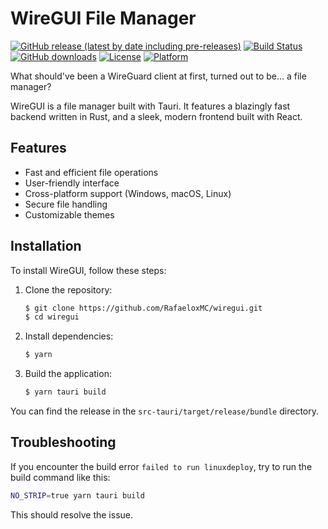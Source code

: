 # WireGUI File Manager

[![GitHub release (latest by date including pre-releases)](https://img.shields.io/github/v/release/RafaeloxMC/wiregui?include_prereleases)](https://github.com/RafaeloxMC/wiregui/releases/latest)
[![Build Status](https://img.shields.io/github/actions/workflow/status/RafaeloxMC/wiregui/tauri.yml?branch=main)](https://github.com/RafaeloxMC/wiregui/actions/workflows/tauri.yml)
[![GitHub downloads](https://img.shields.io/github/downloads/RafaeloxMC/wiregui/total)](https://github.com/RafaeloxMC/wiregui/releases)
[![License](https://img.shields.io/github/license/RafaeloxMC/wiregui)](LICENSE)
[![Platform](https://img.shields.io/badge/platform-Windows%20%7C%20macOS%20%7C%20Linux-blue)](https://github.com/RafaeloxMC/wiregui/releases)

What should've been a WireGuard client at first, turned out to be... a file manager?

WireGUI is a file manager built with Tauri. It features a blazingly fast backend written in Rust, and a sleek, modern frontend built with React.

## Features

-   Fast and efficient file operations
-   User-friendly interface
-   Cross-platform support (Windows, macOS, Linux)
-   Secure file handling
-   Customizable themes

## Installation

To install WireGUI, follow these steps:

1. Clone the repository:
    ```bash
    $ git clone https://github.com/RafaeloxMC/wiregui.git
    $ cd wiregui
    ```
2. Install dependencies:
    ```bash
    $ yarn
    ```
3. Build the application:
    ```bash
    $ yarn tauri build
    ```

You can find the release in the `src-tauri/target/release/bundle` directory.

## Troubleshooting

If you encounter the build error `failed to run linuxdeploy`, try to run the build command like this:

```bash
NO_STRIP=true yarn tauri build
```

This should resolve the issue.
